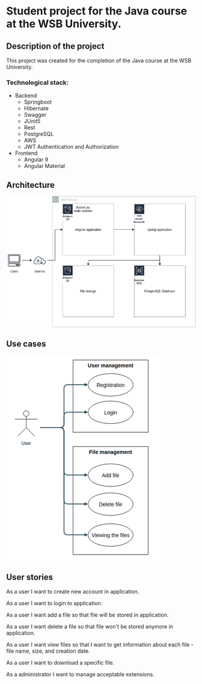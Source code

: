 # Student project for the Java course at the WSB University.


## Description of the project
This project was created for the completion of the Java course at the WSB University.

### Technological stack:
  * Backend
    * Springboot	
    * Hibernate
    * Swagger
    * JUnit5
    * Rest
    * PostgreSQL
    * AWS
    * JWT Authentication and Authorization
  * Frontend
    * Angular 9
    * Angular Material
	
## Architecture
![Architecture](/images/architecture.png)

## Use cases
![Use cases](/images/usecase.png)

## User stories
As a user I want to create new account in application.

As a user I want to login to application.

As a user I want add a file so that file will be stored in application.

As a user I want delete a file so that file won't be stored anymore in application.

As a user I want view files so that I want to get information about each file - file name, size, and creation date.

As a user I want to download a specific file.

As a administrator I want to manage acceptable extensions.

